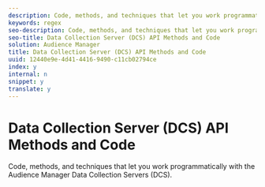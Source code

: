 ```yaml
---
description: Code, methods, and techniques that let you work programmatically with the Audience Manager Data Collection Servers (DCS).
keywords: regex
seo-description: Code, methods, and techniques that let you work programmatically with the Audience Manager Data Collection Servers (DCS).
seo-title: Data Collection Server (DCS) API Methods and Code
solution: Audience Manager
title: Data Collection Server (DCS) API Methods and Code
uuid: 12440e9e-4d41-4416-9490-c11cb02794ce
index: y
internal: n
snippet: y
translate: y
---
```


# Data Collection Server (DCS) API Methods and Code

Code, methods, and techniques that let you work programmatically with the Audience Manager Data Collection Servers (DCS).

